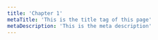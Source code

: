 ```yaml
---
title: 'Chapter 1'
metaTitle: 'This is the title tag of this page'
metaDescription: 'This is the meta description'
---
```

